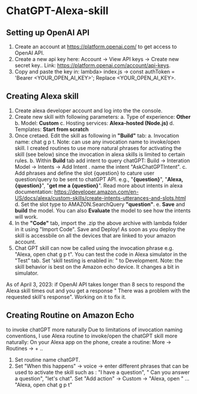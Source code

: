 # ChatGPT-Alexa-skill

## Setting up OpenAI API
1. Create an account at https://platform.openai.com/ to get access to OpenAI API.
2. Create a new api key here: Account -> View API keys -> Create new secret key.. Link: https://platform.openai.com/account/api-keys.
3. Copy and paste the key in: lambda> index.js -> const authToken = 'Bearer <YOUR_OPEN_AI_KEY>'; Replace <YOUR_OPEN_AI_KEY>.

## Creating Alexa skill
1. Create alexa developer account and log into the the console. 
2. Create new skill with following parameters:
    a. Type of experience: **Other**
    b. Model: **Custom**
    c. Hosting services: **Alexa-hosted (Node.js)**
    d. Templates: **Start from scratch**
3. Once cretaed. Edit the skill as following in **"Build"** tab:
    a. Invocation name: chat g p t. Note: can use any invocation name to invoke/open skill. I created routines to use more natural phrases for activating the skill (see below) since the invocation in alexa skills is limited to certain rules. 
    b. Within **Build** tab add intent to query chatGPT: Build -> Interation Model -> Intents -> Add Intent . name the intent "AskChatGPTIntent".
    c. Add phrases and define the slot {question} to cature user question/query to be sent to chatGPT API. e.g., "**{question}**", "**Alexa, {question}**", "**get me        a {question}**". Read more about intents in alexa documentation: https://developer.amazon.com/en-US/docs/alexa/custom-skills/create-intents-utterances-and-slots.html
    d. Set the slot type to AMAZON.SearchQuery **"question"**.
    e. **Save** and **build** the model. You can also **Evaluate** the model to see how the intents will work.
4. In the **"Code"** tab, import the .zip the above archive with lambda folder in it using "Import Code". Save and Deploy! As soon as you deploy the skill is accessbile on all the devices that are linked to your amazon account.
5. Chat GPT skill can now be called using the invocation phrase e.g. "Alexa, open chat g p t". You can test the code in Alexa simulator in the  "Test" tab. Set 'skill testing is enabled in: " to Development. 
Note: the skill behavior is best on the Amazon echo device. It changes a bit in simulator.

As of April 3, 2023: if OpenAI API takes longer than 8 secs to respond the Alexa skill times out and you get a response " There was a problem with the requested skill's response". Working on it to fix it. 

## Creating Routine on Amazon Echo 
to invoke chatGPT more naturally
Due to limitations of invocation naming conventions, I use Alexa routine to invoke/open the chatGPT skill more naturally:
On your Alexa app on the phone, create a routine: More -> Routines -> + .. 
1. Set routine name chatGPT. 
2. Set "When this happens" -> voice -> enter different phrases that can be used to activate the skill such as : "I have a question", " Can you answer a question", "let's chat". 
Set "Add action" -> Custom -> "Alexa, open <Invocation name>" ... "Alexa, open chat g p t" 
